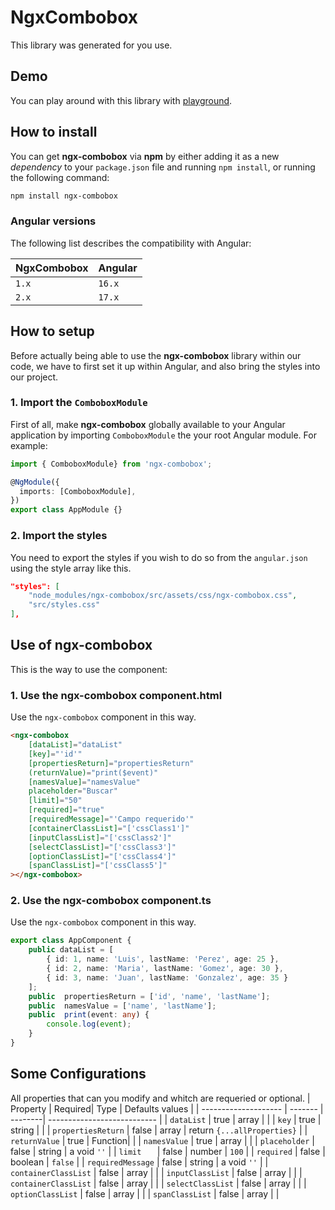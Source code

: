 # NgxCombobox
This library was generated for you use.
## Demo
You can play around with this library with [playground](https://stackblitz.com/~/github.com/joordonezo/stackblitz-starters-5cvw1j).
## How to install

You can get **ngx-combobox** via **npm** by either adding it as a new _dependency_ to your `package.json` file and running `npm install`,
or running the following command:

```bash
npm install ngx-combobox
```
### Angular versions

The following list describes the compatibility with Angular:

| NgxCombobox | Angular|
| ---------------- | ------- |
| `1.x`            | `16.x`  |
| `2.x`            | `17.x`  |
## How to setup

Before actually being able to use the **ngx-combobox** library within our code, we have to first set it up within Angular, and also
bring the styles into our project.

### 1. Import the `ComboboxModule`

First of all, make **ngx-combobox** globally available to your Angular application by importing
`ComboboxModule` the your root Angular module. For example:

```typescript
import { ComboboxModule} from 'ngx-combobox';

@NgModule({
  imports: [ComboboxModule],
})
export class AppModule {}
```
### 2. Import the styles
You need to export the styles if you wish to do so from the `angular.json` using the style array like this.
```json
"styles": [
	"node_modules/ngx-combobox/src/assets/css/ngx-combobox.css",
	"src/styles.css"
],
```
## Use of ngx-combobox
This is the way to use the component:
### 1. Use the ngx-combobox component.html
Use the `ngx-combobox` component in this way.
```html
<ngx-combobox
	[dataList]="dataList"
	[key]="'id'"
	[propertiesReturn]="propertiesReturn"
	(returnValue)="print($event)"
	[namesValue]="namesValue"
	placeholder="Buscar"
	[limit]="50"
	[required]="true"
	[requiredMessage]="'Campo requerido'"
	[containerClassList]="['cssClass1']"
	[inputClassList]="['cssClass2']"
	[selectClassList]="['cssClass3']"
	[optionClassList]="['cssClass4']"
	[spanClassList]="['cssClass5']"
></ngx-combobox>
```
### 2. Use the ngx-combobox component.ts
Use the `ngx-combobox` component in this way.
```typescript
export class AppComponent {
	public dataList = [
		{ id: 1, name: 'Luis', lastName: 'Perez', age: 25 },
		{ id: 2, name: 'Maria', lastName: 'Gomez', age: 30 },
		{ id: 3, name: 'Juan', lastName: 'Gonzalez', age: 35 }
	];
	public  propertiesReturn = ['id', 'name', 'lastName'];
	public  namesValue = ['name', 'lastName'];
	public  print(event: any) {
		console.log(event);
	}
}
```
## Some Configurations
All properties that can you modify and whitch are requeried or optional.
|         Property     | Required|   Type  |          Defaults values     |
| -------------------- | ------- | --------| ---------------------------  |
| `dataList`           | true    | array   |                              |
| `key`                | true    | string  |                              |
| `propertiesReturn`   | false   | array   | return `{...allProperties}`  |
| `returnValue`        | true    | Function|                              |
| `namesValue`         | true    | array   |                              |
| `placeholder`        | false   | string  | a void `''`                  |
| `limit   `           | false   | number  | `100`                        |
| `required`           | false   | boolean | `false`                      |
| `requiredMessage`    | false   | string  | a void `''`                  |
| `containerClassList` | false   | array   |                              |
| `inputClassList`     | false   | array   |                              |
| `containerClassList` | false   | array   |                              |
| `selectClassList`    | false   | array   |                              |
| `optionClassList`    | false   | array   |                              |
| `spanClassList`      | false   | array   |                              |


